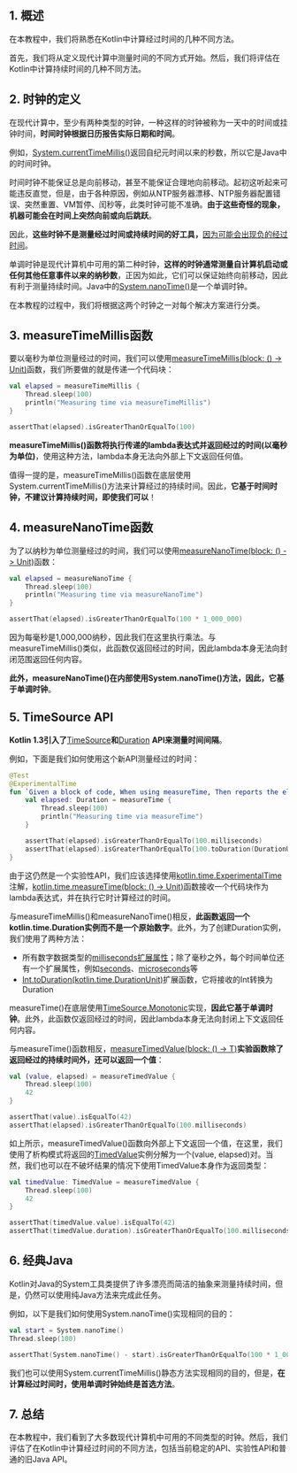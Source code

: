 ## 1. 概述

在本教程中，我们将熟悉在Kotlin中计算经过时间的几种不同方法。

首先，我们将从定义现代计算中测量时间的不同方式开始。然后，我们将评估在Kotlin中计算持续时间的几种不同方法。

## 2. 时钟的定义

在现代计算中，至少有两种类型的时钟，一种这样的时钟被称为一天中的时间或挂钟时间，**时间时钟根据日历报告实际日期和时间**。

例如，[System.currentTimeMillis()](https://docs.oracle.com/en/java/javase/11/docs/api/java.base/java/lang/System.html#currentTimeMillis())返回自纪元时间以来的秒数，所以它是Java中的时间时钟。

时间时钟不能保证总是向前移动，甚至不能保证合理地向前移动。起初这听起来可能违反直觉，但是，由于各种原因，例如从NTP服务器漂移、NTP服务器配置错误、突然重置、VM暂停、闰秒等，此类时钟可能不准确。**由于这些奇怪的现象，机器可能会在时间上突然向前或向后跳跃**。

因此，**这些时钟不是测量经过时间或持续时间的好工具，**[因为可能会出现负的经过时间](https://blog.cloudflare.com/how-and-why-the-leap-second-affected-cloudflare-dns/)。

单调时钟是现代计算机中可用的第二种时钟，**这样的时钟通常测量自计算机启动或任何其他任意事件以来的纳秒数**，正因为如此，它们可以保证始终向前移动，因此有利于测量持续时间。Java中的[System.nanoTime()](https://docs.oracle.com/en/java/javase/11/docs/api/java.base/java/lang/System.html#nanoTime())是一个单调时钟。

在本教程的过程中，我们将根据这两个时钟之一对每个解决方案进行分类。

## 3. measureTimeMillis函数

要以毫秒为单位测量经过的时间，我们可以使用[measureTimeMillis(block: () -> Unit)](https://kotlinlang.org/api/latest/jvm/stdlib/kotlin.system/measure-time-millis.html)函数，我们所要做的就是传递一个代码块：

```kotlin
val elapsed = measureTimeMillis {
    Thread.sleep(100)
    println("Measuring time via measureTimeMillis")
}

assertThat(elapsed).isGreaterThanOrEqualTo(100)
```

**measureTimeMillis()函数将执行传递的lambda表达式并返回经过的时间(以毫秒为单位)**，使用这种方法，lambda本身无法向外部上下文返回任何值。

值得一提的是，measureTimeMillis()函数在底层使用System.currentTimeMillis()方法来计算经过的持续时间。因此，**它基于时间时钟，不建议计算持续时间，即使我们可以**！

## 4. measureNanoTime函数

为了以纳秒为单位测量经过的时间，我们可以使用[measureNanoTime(block: () -> Unit)](https://kotlinlang.org/api/latest/jvm/stdlib/kotlin.system/measure-nano-time.html)函数：

```kotlin
val elapsed = measureNanoTime {
    Thread.sleep(100)
    println("Measuring time via measureNanoTime")
}

assertThat(elapsed).isGreaterThanOrEqualTo(100 * 1_000_000)
```

因为每毫秒是1,000,000纳秒，因此我们在这里执行乘法。与measureTimeMillis()类似，此函数仅返回经过的时间，因此lambda本身无法向封闭范围返回任何内容。

**此外，measureNanoTime()在内部使用System.nanoTime()方法，因此，它基于单调时钟**。

## 5. TimeSource API

**Kotlin 1.3引入了**[TimeSource](https://kotlinlang.org/api/latest/jvm/stdlib/kotlin.time/-time-source/)**和**[Duration](https://kotlinlang.org/api/latest/jvm/stdlib/kotlin.time/-duration/) **API来测量时间间隔**。

例如，下面是我们如何使用这个新API测量经过的时间：

```kotlin
@Test
@ExperimentalTime
fun `Given a block of code, When using measureTime, Then reports the elapsed time as a Duration`() {
    val elapsed: Duration = measureTime {
        Thread.sleep(100)
        println("Measuring time via measureTime")
    }

    assertThat(elapsed).isGreaterThanOrEqualTo(100.milliseconds)
    assertThat(elapsed).isGreaterThanOrEqualTo(100.toDuration(DurationUnit.MILLISECONDS))
}
```

由于这仍然是一个实验性API，我们应该选择使用[kotlin.time.ExperimentalTime](https://kotlinlang.org/api/latest/jvm/stdlib/kotlin.time/-experimental-time/)注解，[kotlin.time.measureTime(block: () -> Unit)](https://kotlinlang.org/api/latest/jvm/stdlib/kotlin.time/measure-time.html)函数接收一个代码块作为lambda表达式，并在执行它时计算经过的时间。

与measureTimeMillis()和measureNanoTime()相反，**此函数返回一个kotlin.time.Duration实例而不是一个原始数字**。此外，为了创建Duration实例，我们使用了两种方法：

-   所有数字数据类型的[milliseconds扩展属性](https://github.com/JetBrains/kotlin/blob/0c13a7f89a166015fcc281da745a5fc0719f73c4/libraries/stdlib/src/kotlin/time/Duration.kt#L400)；除了毫秒之外，每个时间单位还有一个扩展属性，例如[seconds](https://kotlinlang.org/api/latest/jvm/stdlib/kotlin.time/seconds.html)、[microseconds](https://kotlinlang.org/api/latest/jvm/stdlib/kotlin.time/microseconds.html)等
-   [Int.toDuration(kotlin.time.DurationUnit)](https://github.com/JetBrains/kotlin/blob/0c13a7f89a166015fcc281da745a5fc0719f73c4/libraries/stdlib/src/kotlin/time/Duration.kt#L352)扩展函数，它将接收的Int转换为Duration

measureTime()在底层使用[TimeSource.Monotonic](https://kotlinlang.org/api/latest/jvm/stdlib/kotlin.time/-time-source/-monotonic/)实现，**因此它基于单调时钟**。此外，此函数仅返回经过的时间，因此lambda本身无法向封闭上下文返回任何内容。

与measureTime()函数相反，[measureTimedValue(block: () -> T)](https://kotlinlang.org/api/latest/jvm/stdlib/kotlin.time/measure-timed-value.html)**实验函数除了返回经过的持续时间外，还可以返回一个值**：

```kotlin
val (value, elapsed) = measureTimedValue {
    Thread.sleep(100)
    42
}

assertThat(value).isEqualTo(42)
assertThat(elapsed).isGreaterThanOrEqualTo(100.milliseconds)
```

如上所示，measureTimedValue()函数向外部上下文返回一个值，在这里，我们使用了析构模式将返回的[TimedValue](https://kotlinlang.org/api/latest/jvm/stdlib/kotlin.time/-timed-value/)实例分解为一个(value, elapsed)对。当然，我们也可以在不破坏结果的情况下使用TimedValue本身作为返回类型：

```kotlin
val timedValue: TimedValue = measureTimedValue {
    Thread.sleep(100)
    42
}

assertThat(timedValue.value).isEqualTo(42)
assertThat(timedValue.duration).isGreaterThanOrEqualTo(100.milliseconds)
```

## 6. 经典Java

Kotlin对Java的System工具类提供了许多漂亮而简洁的抽象来测量持续时间，但是，仍然可以使用纯Java方法来完成此任务。

例如，以下是我们如何使用System.nanoTime()实现相同的目的：

```kotlin
val start = System.nanoTime()
Thread.sleep(100)

assertThat(System.nanoTime() - start).isGreaterThanOrEqualTo(100 * 1_000_000)
```

我们也可以使用System.currentTimeMillis()静态方法实现相同的目的，但是，**在计算经过时间时，使用单调时钟始终是首选方法**。

## 7. 总结

在本教程中，我们看到了大多数现代计算机中可用的不同类型的时钟。然后，我们评估了在Kotlin中计算经过时间的不同方法，包括当前稳定的API、实验性API和普通的旧Java API。